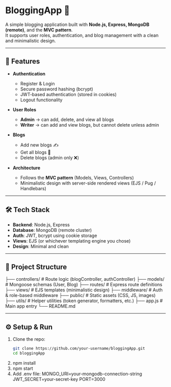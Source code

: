 # BloggingApp 📝

A simple blogging application built with **Node.js, Express, MongoDB (remote)**, and the **MVC pattern**.  
It supports user roles, authentication, and blog management with a clean and minimalistic design.

---

## 🚀 Features
- **Authentication**
  - Register & Login
  - Secure password hashing (bcrypt)
  - JWT-based authentication (stored in cookies)
  - Logout functionality

- **User Roles**
  - **Admin** → can add, delete, and view all blogs
  - **Writer** → can add and view blogs, but cannot delete unless admin

- **Blogs**
  - Add new blogs ✍️
  - Get all blogs 📖
  - Delete blogs (admin only ❌)

- **Architecture**
  - Follows the **MVC pattern** (Models, Views, Controllers)
  - Minimalistic design with server-side rendered views (EJS / Pug / Handlebars)

---

## 🛠️ Tech Stack
- **Backend**: Node.js, Express
- **Database**: MongoDB (remote cluster)
- **Auth**: JWT, bcrypt using cookie storage
- **Views**: EJS (or whichever templating engine you chose)
- **Design**: Minimal and clean

---

## 📂 Project Structure
├── controllers/ # Route logic (blogController, authController)
├── models/ # Mongoose schemas (User, Blog)
├── routes/ # Express route definitions
├── views/ # EJS templates (minimalistic design)
├── middleware/ # Auth & role-based middleware
├── public/ # Static assets (CSS, JS, images)
├── utils/ # Helper utilities (token generator, formatters, etc.)
├── app.js # Main app entry
└── README.md

---

## ⚙️ Setup & Run

1. Clone the repo:
   ```bash
   git clone https://github.com/your-username/bloggingApp.git
   cd bloggingApp
2. npm install
3. npm start
4. Add .env file:
   MONGO_URI=your-mongodb-connection-string
   JWT_SECRET=your-secret-key
   PORT=3000

